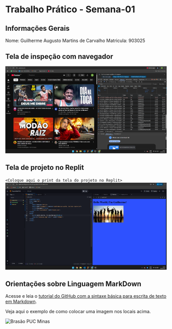 # Trabalho Prático - Semana-01

## Informações Gerais

Nome: Guilherme Augusto Martins de Carvalho
Matricula: 903025

## Tela de inspeção com navegador

![Print da tela de inspeção do meu navegador](images/networkYouTube.png)

## Tela de projeto no Replit

`<Coloque aqui o print da tela do projeto no Replit>`
![Print da tela do projeto no Replit](images/replit.png)

## Orientações sobre Linguagem MarkDown

Acesse e leia o [tutorial do GitHub com a sintaxe básica para escrita de texto em Markdown](https://docs.github.com/pt/get-started/writing-on-github/getting-started-with-writing-and-formatting-on-github/basic-writing-and-formatting-syntax).

Veja aqui o exemplo de como colocar uma imagem nos locais acima. 

![Brasão PUC Minas](images/brasao_puc.png)
